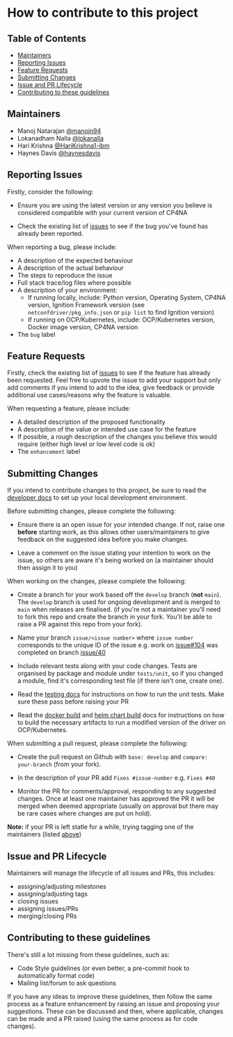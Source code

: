 # How to contribute to this project

## Table of Contents

- [Maintainers](#maintainers)
- [Reporting Issues](#reporting-issues)
- [Feature Requests](#feature-requests)
- [Submitting Changes](#submitting-changes)
- [Issue and PR Lifecycle](#issue-and-pr-lifecycle)
- [Contributing to these guidelines](#contributing-to-these-guidelines)

## Maintainers

- Manoj Natarajan [@manojn94](https://github.com/manojn94)
- Lokanadham Nalla [@lokanalla](https://github.com/lokanalla)
- Hari Krishna [@HariKrishna1-ibm](https://github.com/HariKrishna1-ibm)
- Haynes Davis [@haynesdavis](https://github.com/haynesdavis)


## Reporting Issues

Firstly, consider the following:

- Ensure you are using the latest version or any version you believe is considered compatible with your current version of CP4NA

- Check the existing list of [issues](https://github.com/IBM/netconf-driver/issues) to see if the bug you've found has already been reported.

When reporting a bug, please include:

- A description of the expected behaviour
- A description of the actual behaviour
- The steps to reproduce the issue
- Full stack trace/log files where possible
- A description of your environment:
    - If running locally, include: Python version, Operating System, CP4NA version, Ignition Framework version (see `netconfdriver/pkg_info.json` or `pip list` to find Ignition version)
    - If running on OCP/Kubernetes, include: OCP/Kubernetes version, Docker image version, CP4NA version
- The `bug` label

## Feature Requests

Firstly, check the existing list of [issues](https://github.com/IBM/netconf-driver/issues) to see if the feature has already been requested. Feel free to upvote the issue to add your support but only add comments if you intend to add to the idea, give feedback or provide additional use cases/reasons why the feature is valuable.

When requesting a feature, please include:

- A detailed description of the proposed functionality
- A description of the value or intended use case for the feature
- If possible, a rough description of the changes you believe this would require (either high level or low level code is ok)
- The `enhancement` label

## Submitting Changes

If you intend to contribute changes to this project, be sure to read the [developer docs](devdocs/dev-env.md) to set up your local development environment.

Before submitting changes, please complete the following:

- Ensure there is an open issue for your intended change. If not, raise one **before** starting work, as this allows other users/maintainers to give feedback on the suggested idea before you make changes.

- Leave a comment on the issue stating your intention to work on the issue, so others are aware it's being worked on (a maintainer should then assign it to you)

When working on the changes, please complete the following:

- Create a branch for your work based off the `develop` branch (**not** `main`). The `develop` branch is used for ongoing development and is merged to `main` when releases are finalised. (if you're not a maintainer you'll need to fork this repo and create the branch in your fork. You'll be able to raise a PR against this repo from your fork). 

- Name your branch `issue/<issue number>` where `issue number` corresponds to the unique ID of the issue e.g. work on [issue#104](https://github.com/IBM/netconf-driver/issues/104) was completed on branch [issue/40](https://github.com/IBM/netconf-driver/pull/42)

- Include relevant tests along with your code changes. Tests are organised by package and module under `tests/unit`, so if you changed a module, find it's corresponding test file (if there isn't one, create one).

- Read the [testing docs](devdocs/testing.md) for instructions on how to run the unit tests. Make sure these pass before raising your PR

- Read the [docker build](devdocs/docker-image.md) and [helm chart build](devdocs/helm-chart.md) docs for instructions on how to build the necessary artifacts to run a modified version of the driver on OCP/Kubernetes.

 When submitting a pull request, please complete the following:

- Create the pull request on Github with `base: develop` and `compare: your-branch` (from your fork). 

- In the description of your PR add `Fixes #issue-number` e.g. `Fixes #40` 

- Monitor the PR for comments/approval, responding to any suggested changes. Once at least one maintainer has approved the PR it will be merged when deemed appropriate (usually on approval but there may be rare cases where changes are put on hold). 

**Note:** if your PR is left statle for a while, trying tagging one of the maintainers (listed [above](#maintainers))

## Issue and PR Lifecycle

Maintainers will manage the lifecycle of all issues and PRs, this includes:

- assigning/adjusting milestones
- assigning/adjusting tags
- closing issues
- assigning issues/PRs
- merging/closing PRs

## Contributing to these guidelines

There's still a lot missing from these guidelines, such as:

- Code Style guidelines (or even better, a pre-commit hook to automatically format code)
- Mailing list/forum to ask questions

If you have any ideas to improve these guidelines, then follow the same process as a feature enhancement by raising an issue and proposing your suggestions. These can be discussed and then, where applicable, changes can be made and a PR raised (using the same process as for code changes).

